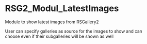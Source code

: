 # RSG2_Modul_LatestImages
Module to show latest images from RSGallery2

User can specify galleries as source for the images to show and can choose even if their subgalleries will be shown as well
